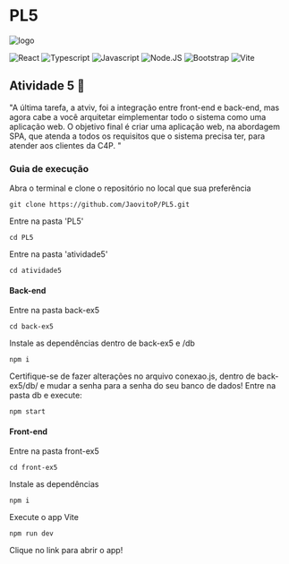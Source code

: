 # PL5

![logo](https://github.com/JaovitoP/PetLovers/assets/115598741/8cd28b13-7ca2-42e5-84c7-809b83268524)

![React](https://img.shields.io/badge/React-20232A?style=for-the-badge&logo=react&logoColor=61DAFB)
![Typescript](https://img.shields.io/badge/TypeScript-007ACC?style=for-the-badge&logo=typescript&logoColor=white)
![Javascript](https://img.shields.io/badge/JavaScript-323330?style=for-the-badge&logo=javascript&logoColor=F7DF1E)
![Node.JS](https://img.shields.io/badge/Node.js-43853D?style=for-the-badge&logo=node.js&logoColor=white)
![Bootstrap](https://img.shields.io/badge/Bootstrap-563D7C?style=for-the-badge&logo=bootstrap&logoColor=white)
![Vite](https://img.shields.io/badge/Vite-B73BFE?style=for-the-badge&logo=vite&logoColor=FFD62E)

## Atividade 5 🐾
"A última tarefa, a atviv, foi a integração entre front-end e back-end, mas agora cabe a você arquitetar eimplementar todo o sistema como uma aplicação web. O objetivo final é criar uma aplicação web, na abordagem SPA, que atenda a todos os requisitos que o sistema precisa ter, para atender aos clientes da C4P. "
### Guia de execução
Abra o terminal e clone o repositório no local que sua preferência
~~~
git clone https://github.com/JaovitoP/PL5.git
~~~
Entre na pasta 'PL5'
~~~
cd PL5
~~~
Entre na pasta 'atividade5'
~~~
cd atividade5
~~~
#### Back-end
Entre na pasta back-ex5
~~~
cd back-ex5  
~~~
Instale as dependências dentro de back-ex5 e /db
~~~
npm i
~~~~
Certifique-se de fazer alterações no arquivo conexao.js, dentro de back-ex5/db/ e mudar a senha para a senha do seu banco de dados!
Entre na pasta db e execute:
~~~
npm start
~~~
#### Front-end
Entre na pasta front-ex5
~~~
cd front-ex5  
~~~
Instale as dependências
~~~
npm i
~~~
Execute o app Vite
~~~
npm run dev
~~~
Clique no link para abrir o app!
